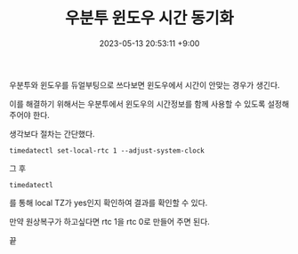 ﻿---
title: 우분투 윈도우 시간 동기화
date: 2023-05-13 20:53:11 +9:00
categories: [Linux, Ubuntu]
tags: [우분투, 리눅스, 윈도우, 시간 동기화, ubuntu, windows, timedatectl, rtc]
---
우분투와 윈도우를 듀얼부팅으로 쓰다보면 윈도우에서 시간이 안맞는 경우가 생긴다.

이를 해결하기 위해서는 우분투에서 윈도우의 시간정보를 함께 사용할 수 있도록 설정해 주어야 한다.

생각보다 절차는 간단했다.

```
timedatectl set-local-rtc 1 --adjust-system-clock
```

그 후 

```
timedatectl
```

를 통해 local TZ가 yes인지 확인하여 결과를 확인할 수 있다.

만약 원상복구가 하고싶다면 rtc 1을 rtc 0로 만들어 주면 된다.

끝
